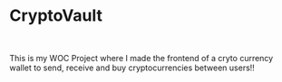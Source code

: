 <h1> CryptoVault </h1>
<br>

<p>This is my WOC Project where I made the frontend of a cryto currency wallet to send, receive and buy cryptocurrencies between users!!</p>

